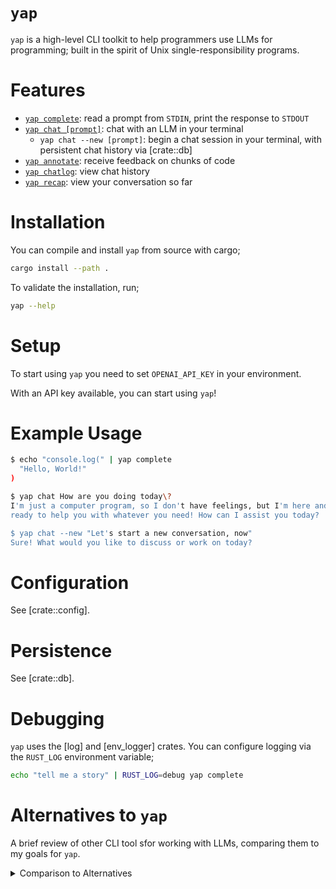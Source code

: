 <!-- This README is generated by ./scripts/gen_readme.bash -->

# `yap`

`yap` is a high-level CLI toolkit to help programmers use LLMs for
programming; built in the spirit of Unix single-responsibility programs.

# Features

- [`yap complete`](crate::complete): read a prompt from `STDIN`, print the
  response to `STDOUT`
- [`yap chat [prompt]`](crate::chat): chat with an LLM in your terminal
  - `yap chat --new [prompt]`: begin a chat session in your terminal, with
    persistent chat history via [crate::db]
- [`yap annotate`](crate::annotate): receive feedback on chunks of code
- [`yap chatlog`](crate::chatlog): view chat history
- [`yap recap`](crate::recap): view your conversation so far

# Installation

You can compile and install `yap` from source with cargo;

```bash
cargo install --path .
```

To validate the installation, run;

```bash
yap --help
```

# Setup

To start using `yap` you need to set `OPENAI_API_KEY` in your environment.

With an API key available, you can start using `yap`!

# Example Usage

```bash
$ echo "console.log(" | yap complete
  "Hello, World!"
)

$ yap chat How are you doing today\?
I'm just a computer program, so I don't have feelings, but I'm here and
ready to help you with whatever you need! How can I assist you today?

$ yap chat --new "Let's start a new conversation, now"
Sure! What would you like to discuss or work on today?
```

# Configuration

See [crate::config].

# Persistence

See [crate::db].

# Debugging

`yap` uses the [log] and [env_logger] crates. You can configure logging
via the `RUST_LOG` environment variable;

```bash
echo "tell me a story" | RUST_LOG=debug yap complete
```

# Alternatives to `yap`

A brief review of other CLI tool sfor working with LLMs, comparing them
to my goals for `yap`.

<details>
<summary>Comparison to Alternatives</summary>

## [simonw/llm](https://github.com/simonw/llm)

`llm` is basically an abstract interface to LLMs. `llm` is to OpenAI as
kubernetes is to AWS. `llm` offers a CLI and Python library, whereas
`yap` only strives to be a CLI tool and does not expose a library
interface.

Ideally, `yap` is all about helping with programming, using LLMs as a means
to that end. `annotate` is an example of a high-level workflows which use
LLMs, and I plan to add more tools like that to `yap`.

`yap` only supports OpenAI for now, but it should be possible for `yap`
to support many LLM backends in the future, as `llm` does.

## [Aider-AI/aider](https://github.com/Aider-AI/aider)

`aider` is similar to `yap` in the sense that they are both higher-level
tools built on top of LLMs to help with programming. If you like the idea of
an AI REPL which has access to read from your file system, you should check
out `aider`!

`yap` fills a somewhat different role. A lot of `yap` tools fit within the
Unix `STDIN` / `STDOUT` model. It should be very easy, for example, to do
some tricky stuff with `yap` from vim / neovim / emacs, or just from the
shell.

`aider` also heavily drives the version control process, and helps you to
incrementally apply changes to source files, whereas `yap` is happy to
remain orthogonal to version control. I think that this will make `yap`
much simpler to use since `yap` will obviously and directly modify files.
`yap` assumes that you know how to use `git`, so make sure you've checked
in code that is important before letting `yap` go buck-wild in your
codebase!

## [gorilla-llm/gorilla-cli](https://github.com/gorilla-llm/gorilla-cli), [djcopley/ShellOracle](https://github.com/djcopley/ShellOracle?tab=readme-ov-file)

Each of these tools are for help with _using the shell._ I love the shell.
These tools look awesome for getting to know the shell. `yap` isn't meant to
help you use the shell. `yap` is meant to be a tool that exists in your
shell. Right alongside the greats (`cat`, `awk`, `sed`, `grep`, `curl`,
`ssh`, etc.).

## [plandex-ai/plandex](https://github.com/plandex-ai/plandex)

`plandex` most similar to `yap`. `plandex` and `yap` certainly have the same
central motivating thesis - a high-level CLI tool for developing software
with LLMs. A few important differences exist between `plandex` and `yap`;

- `yap` is more of a minimal unix-y tool; it doesn't, for example, concern
  itself with version control or incremental application of changes to source
  files. [Git](https://git-scm.com/) is probably a better tool for version
  control!
- `yap` avoids repl-based workflows, which can be awkward to compose with
  other CLI programs, or integrate into (neo)vim / emacs.
- `yap` has a MIT license, but `plandex` has an aGPL license.
- The `plandex` CLI is a http client which talks to a [proprietary remote server](https://github.com/plandex-ai/plandex/blob/main/app/server/routes.go),
  whereas `yap` is a local-only tool which talks directly to OpenAI or (in
  principle) can run fully offline with local models (though we only support
  OpenAI models for now).

## Other Projects

[`ell`'s](https://github.com/simonmysun/ell) README has a good list of similar
tools besides the ones mentioned here.

</details>
